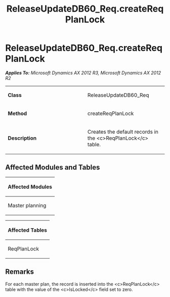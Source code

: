 ﻿---
title: ReleaseUpdateDB60_Req.createReqPlanLock
TOCTitle: ReleaseUpdateDB60_Req.createReqPlanLock
ms:assetid: add91c4c-66a6-d299-c22c-e920c144ac89
ms:mtpsurl: https://msdn.microsoft.com/en-us/library/JJ686529(v=AX.60)
ms:contentKeyID: 49710484
ms.date: 05/18/2015
mtps_version: v=AX.60
---

# ReleaseUpdateDB60\_Req.createReqPlanLock 


_**Applies To:** Microsoft Dynamics AX 2012 R3, Microsoft Dynamics AX 2012 R2_

<table>
<colgroup>
<col style="width: 50%" />
<col style="width: 50%" />
</colgroup>
<tbody>
<tr class="odd">
<td><p><strong>Class</strong></p></td>
<td><p>ReleaseUpdateDB60_Req</p></td>
</tr>
<tr class="even">
<td><p><strong>Method</strong></p></td>
<td><p>createReqPlanLock</p></td>
</tr>
<tr class="odd">
<td><p><strong>Description</strong></p></td>
<td><p>Creates the default records in the &lt;c&gt;ReqPlanLock&lt;/c&gt; table.</p></td>
</tr>
</tbody>
</table>


## Affected Modules and Tables

<table>
<colgroup>
<col style="width: 100%" />
</colgroup>
<thead>
<tr class="header">
<th><p>Affected Modules</p></th>
</tr>
</thead>
<tbody>
<tr class="odd">
<td><p>Master planning</p></td>
</tr>
</tbody>
</table>


<table>
<colgroup>
<col style="width: 100%" />
</colgroup>
<thead>
<tr class="header">
<th><p>Affected Tables</p></th>
</tr>
</thead>
<tbody>
<tr class="odd">
<td><p>ReqPlanLock</p></td>
</tr>
</tbody>
</table>


## Remarks

For each master plan, the record is inserted into the \<c\>ReqPlanLock\</c\> table with the value of the \<c\>IsLocked\</c\> field set to zero.

  


